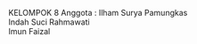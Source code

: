 KELOMPOK 8
Anggota  :  Ilham Surya Pamungkas<br>
            Indah Suci Rahmawati<br>
            Imun Faizal<br>
